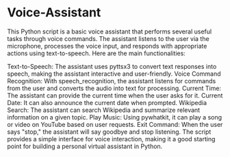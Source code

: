 # Voice-Assistant
This Python script is a basic voice assistant that performs several useful tasks through voice commands. The assistant listens to the user via the microphone, processes the voice input, and responds with appropriate actions using text-to-speech. Here are the main functionalities:

Text-to-Speech: The assistant uses pyttsx3 to convert text responses into speech, making the assistant interactive and user-friendly.
Voice Command Recognition: With speech_recognition, the assistant listens for commands from the user and converts the audio into text for processing.
Current Time: The assistant can provide the current time when the user asks for it.
Current Date: It can also announce the current date when prompted.
Wikipedia Search: The assistant can search Wikipedia and summarize relevant information on a given topic.
Play Music: Using pywhatkit, it can play a song or video on YouTube based on user requests.
Exit Command: When the user says "stop," the assistant will say goodbye and stop listening.
The script provides a simple interface for voice interaction, making it a good starting point for building a personal virtual assistant in Python.
